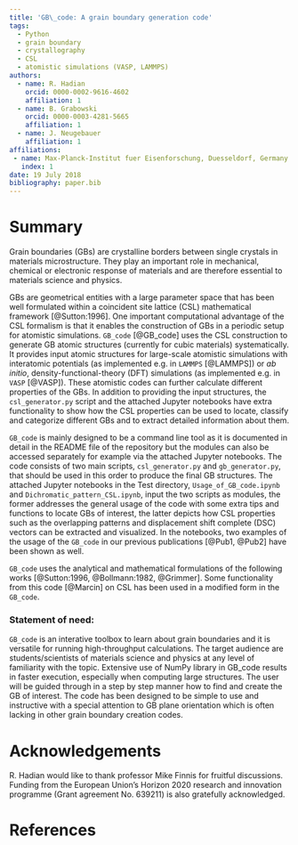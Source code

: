 ```yaml
---
title: 'GB\_code: A grain boundary generation code'
tags:
  - Python
  - grain boundary
  - crystallography
  - CSL
  - atomistic simulations (VASP, LAMMPS)
authors:
  - name: R. Hadian
    orcid: 0000-0002-9616-4602
    affiliation: 1
  - name: B. Grabowski
    orcid: 0000-0003-4281-5665
    affiliation: 1
  - name: J. Neugebauer
    affiliation: 1
affiliations:
 - name: Max-Planck-Institut fuer Eisenforschung, Duesseldorf, Germany
   index: 1
date: 19 July 2018
bibliography: paper.bib
---
```


# Summary

Grain boundaries (GBs) are crystalline borders between single crystals in materials microstructure. They play an important role in mechanical, chemical or electronic response of materials and are therefore essential to materials science and physics.

GBs are geometrical entities with a large parameter space that has been well formulated within a coincident site lattice (CSL) mathematical framework [@Sutton:1996]. One important computational advantage of the CSL formalism is that it enables the construction of GBs in a periodic setup for atomistic simulations. ``GB_code`` [@GB_code] uses the CSL construction to generate GB atomic structures (currently for cubic materials) systematically. It provides input atomic structures for large-scale atomistic simulations with interatomic potentials (as implemented e.g. in ``LAMMPS`` [@LAMMPS]) or _ab initio_, density-functional-theory (DFT) simulations (as implemented e.g. in ``VASP`` [@VASP]). These atomistic codes can further calculate different properties of the GBs. In addition to providing the input structures, the ``csl_generator.py`` script and the attached Jupyter notebooks have extra functionality to show how the CSL properties can be used to locate, classify and categorize different GBs and to extract detailed information about them.

``GB_code`` is mainly designed to be a command line tool as it is documented in detail in the README file of the repository
but the modules can also be accessed separately for example via the attached Jupyter notebooks. The code consists of two main scripts, ``csl_generator.py`` and ``gb_generator.py``, that should be used in this order to produce the final GB structures. The attached Jupyter notebooks in the Test directory, ``Usage_of_GB_code.ipynb`` and ``Dichromatic_pattern_CSL.ipynb``, input the two scripts as modules, the former addresses the general usage of the code with some extra tips and functions to locate GBs of interest, the latter depicts how CSL properties such as the overlapping patterns and displacement shift complete (DSC) vectors can be extracted and visualized. In the notebooks, two examples of the usage of the ``GB_code`` in our previous publications [@Pub1, @Pub2] have been shown as well.

``GB_code`` uses the analytical and mathematical formulations of the following works [@Sutton:1996, @Bollmann:1982, @Grimmer]. Some functionality from this code [@Marcin] on CSL has been used in a modified form in the ``GB_code``. 

### Statement of need:
``GB_code`` is an interative toolbox to learn about grain boundaries and it is versatile for running high-throughput calculations. The target audience are students/scientists of materials science and physics at any level of familiarity with the topic. Extensive use of NumPy library in GB_code results in faster execution, especially when computing large structures. The user will be guided through in a step by step manner how to find and create the GB of interest. The code has been designed to be simple to use and instructive with a special attention to GB plane orientation which is often lacking in other grain boundary creation codes.

# Acknowledgements

R. Hadian would like to thank professor Mike Finnis for fruitful discussions. Funding from the European Union’s Horizon 2020 research and innovation programme (Grant agreement No. 639211) is also gratefully acknowledged.

# References
